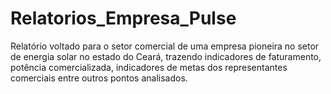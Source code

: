 # Relatorios_Empresa_Pulse
Relatório voltado para o setor comercial de uma empresa pioneira no setor de energia solar no estado do Ceará, trazendo indicadores de faturamento, potência comercializada, indicadores de metas dos representantes comerciais entre outros pontos analisados.  
